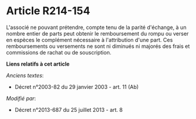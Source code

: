# Article R214-154

L'associé ne pouvant prétendre, compte tenu de la parité d'échange, à un nombre entier de parts peut obtenir le remboursement
du rompu ou verser en espèces le complément nécessaire à l'attribution d'une part. Ces remboursements ou versements ne sont
ni diminués ni majorés des frais et commissions de rachat ou de souscription.

**Liens relatifs à cet article**

_Anciens textes_:

  - Décret n°2003-82 du 29 janvier 2003 - art. 11 (Ab)

_Modifié par_:

  - Décret n°2013-687 du 25 juillet 2013 - art. 8
